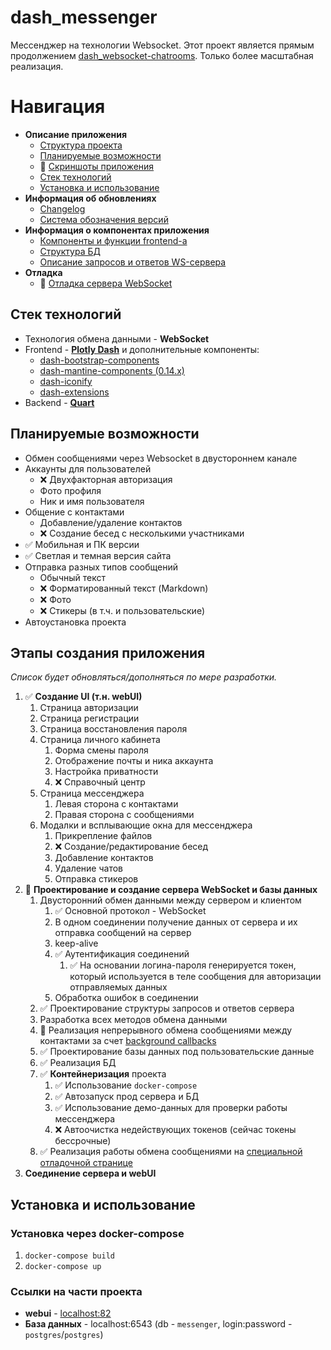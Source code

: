 # dash_messenger
Мессенджер на технологии Websocket.
Этот проект является прямым продолжением [dash_websocket-chatrooms](https://github.com/MichaelODeli/dash_websocket-chatrooms). Только более масштабная реализация.

# Навигация
- **Описание приложения**
    - [Cтруктура проекта](#этапы-создания-приложения)
    - [Планируемые возможности](#планируемые-возможности)
    - 🔄️ [Скриншоты приложения](/docs/SCREENSHOTS.md)
    - [Стек технологий](#стек-технологий)
    - [Установка и использование](#установка-и-использование)
- **Информация об обновлениях**
    - [Changelog](CHANGELOG.md)
    - [Система обозначения версий](/docs/VERSIONS.md)
- **Информация о компонентах приложения**
    - [Компоненты и функции frontend-а](/docs/COMPONENTS.md)
    - [Структура БД](/docs/DB_REFERENCE.md)
    - [Описание запросов и ответов WS-сервера](/docs/WS_SERVER_REFERENCE.md)
- **Отладка**
    - 🔄️ [Отладка сервера WebSocket](/server/ws_server/ws_server_tests.py)

## Стек технологий
- Технология обмена данными - **WebSocket**
- Frontend - [**Plotly Dash**](https://dash.plotly.com/) и дополнительные компоненты:
    - [dash-bootstrap-components](https://dash-bootstrap-components.opensource.faculty.ai/)
    - [dash-mantine-components (0.14.x)](https://www.dash-mantine-components.com/)
    - [dash-iconify](https://www.dash-mantine-components.com/dash-iconify)
    - [dash-extensions](https://www.dash-extensions.com/)
- Backend - [**Quart**](https://quart.palletsprojects.com/)

## Планируемые возможности
- Обмен сообщениями через Websocket в двустороннем канале
- Аккаунты для пользователей
    - ❌ Двухфакторная авторизация
    - Фото профиля
    - Ник и имя пользователя
- Общение с контактами
    - Добавление/удаление контактов
    - ❌ Создание бесед с несколькими участниками
- ✅ Мобильная и ПК версии
- ✅ Светлая и темная версия сайта
- Отправка разных типов сообщений
    - Обычный текст
    - ❌ Форматированный текст (Markdown)
    - ❌ Фото
    - ❌ Стикеры (в т.ч. и пользовательские)
- Автоустановка проекта

## Этапы создания приложения
*Список будет обновляться/дополняться по мере разработки.*
1. ✅ **Создание UI (т.н. webUI)**
    1. Страница авторизации
    1. Страница регистрации
    1. Страница восстановления пароля
    1. Страница личного кабинета
        1. Форма смены пароля
        1. Отображение почты и ника аккаунта
        1. Настройка приватности
        1. ❌ Справочный центр
    1. Страница мессенджера
        1. Левая сторона с контактами
        1. Правая сторона с сообщениями
    1. Модалки и всплывающие окна для мессенджера
        1. Прикрепление файлов
        1. ❌ Создание/редактирование бесед
        1. Добавление контактов
        1. Удаление чатов
        1. Отправка стикеров
1. 🔄️ **Проектирование и создание сервера WebSocket и базы данных**
    1. Двусторонний обмен данными между сервером и клиентом 
        1. ✅ Основной протокол - WebSocket
        1. В одном соединении получение данных от сервера и их отправка сообщений на сервер
        1. keep-alive
        1. ✅ Аутентификация соединений
            1. ✅ На основании логина-пароля генерируется токен, который используется в теле сообщения для авторизации отправляемых данных
        1. Обработка ошибок в соединении
    1. ✅ Проектирование структуры запросов и ответов сервера
    1. Разработка всех методов обмена данными
    1. 🤔 Реализация непрерывного обмена сообщениями между контактами за счет [background callbacks](https://dash.plotly.com/background-callbacks)
    1. ✅ Проектирование базы данных под пользовательские данные
    1. ✅ Реализация БД
    1. ✅ **Контейнеризация** проекта
        1. ✅ Использование `docker-compose`
        1. ✅ Автозапуск прод сервера и БД
        1. ✅ Использование демо-данных для проверки работы мессенджера
        1. ❌ Автоочистка недействующих токенов (сейчас токены бессрочные)
    1. ✅ Реализация работы обмена сообщениями на [специальной отладочной странице](/server/ws_server/ws_server_tests.py)
1. **Соединение сервера и webUI**

## Установка и использование
### Установка через docker-compose
1. `docker-compose build`
1. `docker-compose up`
### Ссылки на части проекта
- **webui** - [localhost:82](http://localhost:82)
- **База данных** - localhost:6543 (db - `messenger`, login:password - `postgres`/`postgres`)